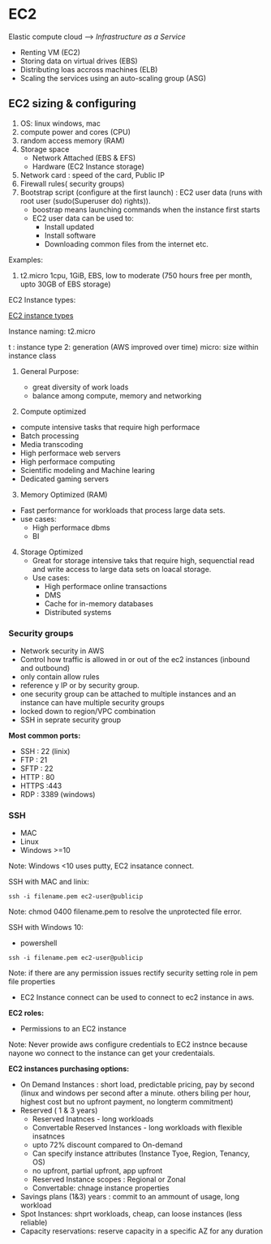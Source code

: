 # EC2

Elastic compute cloud --> *Infrastructure as a Service*

- Renting VM (EC2)
- Storing data on virtual drives (EBS)
- Distributing loas accross machines (ELB)
- Scaling the services using an auto-scaling group (ASG)


## EC2 sizing & configuring

1. OS: linux windows, mac
2. compute power and cores (CPU)
3. random access memory (RAM)
4. Storage space
   - Network Attached (EBS & EFS)
   - Hardware (EC2 Instance storage)
5. Network card : speed of the card, Public IP
6. Firewall rules( security groups)
7. Bootstrap script (configure at the first launch) : EC2 user data (runs with root user (sudo(Superuser do) rights)).
    - boostrap means launching commands when the instance first starts
    - EC2 user data can be used to:
       - Install updated
       - Install software
       - Downloading common files from the internet etc.  


Examples:

1. t2.micro 1cpu, 1GiB, EBS, low to moderate (750 hours free per month, upto 30GB of EBS storage)


EC2 Instance types:

[EC2 instance types](https://aws.amazon.com/ec2/instance-types/)

Instance naming: t2.micro

t : instance type
2: generation (AWS improved over time)
micro: size within instance class

1. General Purpose:

   - great diversity of work loads
   - balance among compute, memory and networking

2. Compute optimized
  - compute intensive tasks that require high performace
  - Batch processing
  - Media transcoding
  - High performace web servers
  - High performace computing
  - Scientific modeling and Machine learing
  - Dedicated gaming servers 

3. Memory Optimized (RAM)
  - Fast performance for workloads that process large data sets.
  - use cases:
     - High performace dbms
     - BI


4. Storage Optimized
   - Great for storage intensive taks that require high, sequenctial read and write access to large data sets on loacal storage.
   - Use cases:
      - High performace online transactions
      - DMS
      - Cache for in-memory databases
      - Distributed systems


### Security groups


- Network security in AWS
- Control how traffic is allowed in or out of the ec2 instances (inbound and outbound)
- only contain allow rules
- reference y IP or by security group.
- one security group can be attached to multiple instances and an instance can have multiple security groups
- locked down to region/VPC combination
- SSH in seprate security group


**Most common ports:**

- SSH : 22 (linix)
- FTP : 21
- SFTP : 22
- HTTP : 80
- HTTPS :443
- RDP : 3389 (windows)


### SSH

- MAC
- Linux
- Windows >=10

Note: Windows <10 uses putty, EC2 insatance connect.

SSH with MAC and linix: 

```
ssh -i filename.pem ec2-user@publicip
``` 

Note: chmod 0400 filename.pem to resolve the unprotected file error.

SSH with Windows 10:
- powershell
  
```
ssh -i filename.pem ec2-user@publicip
``` 

Note: if there are any permission issues rectify security setting role in pem file properties


- EC2 Instance connect can be used to connect to ec2 instance in aws.


**EC2 roles:**

- Permissions to an EC2 instance


Note: Never prowide aws configure credentials to EC2 instnce because nayone wo connect to the instance can get your credentaials.

**EC2 instances purchasing options:**

- On Demand Instances : short load, predictable pricing, pay by second (linux and windows per second after a minute. others biling per hour, highest cost but no upfront payment, no longterm commitment)
- Reserved ( 1 & 3 years)
   - Reserved Inatnces - long workloads
   - Convertable Reserved Instances - long workloads with flexible insatnces
   - upto 72% discount compared to On-demand
   - Can specify instance attributes (Instance Tyoe, Region, Tenancy, OS) 
   - no upfront, partial upfront, app upfront
   - Reserved Instance scopes : Regional or Zonal
   - Convertable: chnage instance properties 
- Savings plans (1&3) years : commit to an ammount of usage, long workload
- Spot Instances: shprt workloads, cheap, can loose instances (less reliable)
- Capacity reservations: reserve capacity in a specific AZ for any duration



























